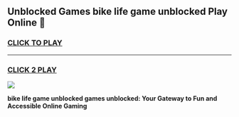 
## Unblocked Games bike life game unblocked Play Online 👋
<h3>
<a href="https://news.freeplayer.one?title=bike_life_game_unblocked&ref=17F">CLICK TO PLAY</a></h3>
<hr>

<h3>
<a href="https://news.freeplayer.one?title=bike_life_game_unblocked&ref=17F">CLICK 2 PLAY</a>
  
</h3>

<a href="https://news.freeplayer.one?title=bike_life_game_unblocked&ref=17F/"><img src="https://clearcache.store/games.png"></a>


**bike life game unblocked games unblocked: Your Gateway to Fun and Accessible Online Gaming**
